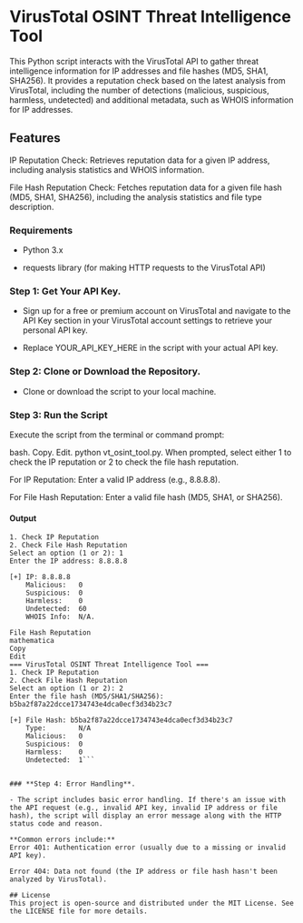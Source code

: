 # VirusTotal OSINT Threat Intelligence Tool

This Python script interacts with the VirusTotal API to gather threat intelligence information for IP addresses and file hashes (MD5, SHA1, SHA256). It provides a reputation check based on the latest analysis from VirusTotal, including the number of detections (malicious, suspicious, harmless, undetected) and additional metadata, such as WHOIS information for IP addresses.

## Features
IP Reputation Check: Retrieves reputation data for a given IP address, including analysis statistics and WHOIS information.  

File Hash Reputation Check: Fetches reputation data for a given file hash (MD5, SHA1, SHA256), including the analysis statistics and file type description.

### Requirements
- Python 3.x

- requests library (for making HTTP requests to the VirusTotal API)

### **Step 1: Get Your API Key**. 

- Sign up for a free or premium account on VirusTotal and navigate to the API Key section in your VirusTotal account settings to retrieve your personal API key.  

- Replace YOUR_API_KEY_HERE in the script with your actual API key.

### **Step 2: Clone or Download the Repository**. 

- Clone or download the script to your local machine.


### **Step 3: Run the Script**  
Execute the script from the terminal or command prompt:

bash. 
Copy. 
Edit. 
python vt_osint_tool.py. 
When prompted, select either 1 to check the IP reputation or 2 to check the file hash reputation.  


For IP Reputation: Enter a valid IP address (e.g., 8.8.8.8).  

For File Hash Reputation: Enter a valid file hash (MD5, SHA1, or SHA256).  

#### Output 

```=== VirusTotal OSINT Threat Intelligence Tool ===. 
1. Check IP Reputation
2. Check File Hash Reputation
Select an option (1 or 2): 1
Enter the IP address: 8.8.8.8

[+] IP: 8.8.8.8
    Malicious:   0
    Suspicious:  0
    Harmless:    0
    Undetected:  60
    WHOIS Info:  N/A. 

File Hash Reputation
mathematica
Copy
Edit
=== VirusTotal OSINT Threat Intelligence Tool ===
1. Check IP Reputation
2. Check File Hash Reputation
Select an option (1 or 2): 2
Enter the file hash (MD5/SHA1/SHA256): b5ba2f87a22dcce1734743e4dca0ecf3d34b23c7

[+] File Hash: b5ba2f87a22dcce1734743e4dca0ecf3d34b23c7
    Type:        N/A
    Malicious:   0
    Suspicious:  0
    Harmless:    0
    Undetected:  1```

 
### **Step 4: Error Handling**.   

- The script includes basic error handling. If there's an issue with the API request (e.g., invalid API key, invalid IP address or file hash), the script will display an error message along with the HTTP status code and reason.

**Common errors include:**  
Error 401: Authentication error (usually due to a missing or invalid API key).  

Error 404: Data not found (the IP address or file hash hasn't been analyzed by VirusTotal).  

## License
This project is open-source and distributed under the MIT License. See the LICENSE file for more details.